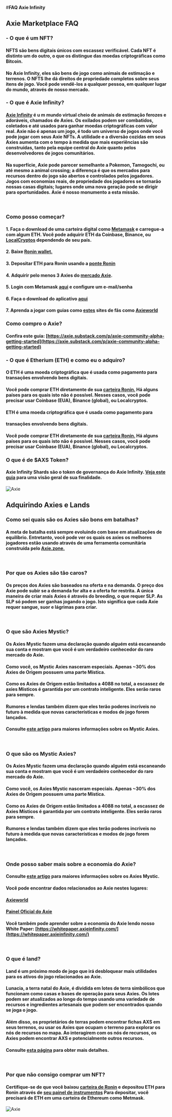 #**FAQ Axie Infinity**

## **Axie Marketplace FAQ**

### - **O que é um NFT?**
#### NFTS são bens digitais únicos com escassez verificável. Cada NFT é distinto um do outro, o que os distingue das moedas criptográficas como Bitcoin. 
#### No Axie Infinity, eles são bens de jogo como animais de estimação e terrenos. O NFTS lhe dá direitos de propriedade completos sobre seus itens de jogo. Você pode vendê-los a qualquer pessoa, em qualquer lugar do mundo, através de nosso mercado.

### - **O que é Axie Infinity?**
#### [Axie Infinity](https://axieinfinity.com/) é u m mundo virtual cheio de animais de estimação ferozes e adoráveis, chamados de Axies. Os exilados podem ser combatidos, coletados e até usados para ganhar moedas criptográficas com valor real. Axie não é apenas um jogo, é todo um universo de jogos onde você pode jogar com seus Axie NFTs. A utilidade e a diversão cozidas em seus Axies aumenta com o tempo à medida que mais experiências são construídas, tanto pela equipe central do Axie quanto pelos desenvolvedores de jogos comunitários.

#### Na superfície, Axie pode parecer semelhante a Pokemon, Tamogochi, ou até mesmo a animal crossing; a diferença é que os mercados para recursos dentro do jogo são abertos e controlados pelos jogadores. Jogos com economias reais, de propriedade dos jogadores se tornarão nossas casas digitais; lugares onde uma nova geração pode se dirigir para oportunidades. Axie é nosso monumento a esta missão.

&nbsp;

### **Como posso começar?**
#### **1.** Faça o download de uma carteira digital como [Metamask](https://metamask.io/) e carregue-a com algum ETH. Você pode adquirir ETH da Coinbase, Binance, ou [LocalCryptos](https://localcryptos.com/) dependendo de seu país.

#### **2.** Baixe [Ronin wallet.](https://chrome.google.com/webstore/detail/ronin-wallet/fnjhmkhhmkbjkkabndcnnogagogbneec)


#### **3.** Depositar ETH para Ronin usando a [ponte Ronin](https://bridge.axieinfinity.com/)
#### **4.** Adquirir pelo menos 3 Axies do [mercado Axie](https://marketplace.axieinfinity.com/).
#### **5.** Login com Metamask [aqui](https://marketplace.axieinfinity.com/profile/dashboard) e configure um e-mail/senha
#### **6.** Faça o download do aplicativo [aqui](https://axieinfinity.com/community-alpha)
#### **7.** Aprenda a jogar com guias como [estes](https://axie.substack.com/p/axie-infinity-community-alpha-guide) sites de fãs como [Axieworld](https://www.axieworld.com/en)

### **Como compro o Axie?**
#### Confira este guia: [https://axie.substack.com/p/axie-community-alpha-getting-started](https://axie.substack.com/p/axie-community-alpha-getting-started)


### - **O que é Etherium (ETH) e como eu o adquiro?**
#### O ETH é uma moeda criptográfica que é usada como pagamento para transações envolvendo bens digitais.

#### Você pode comprar ETH diretamente de sua [carteira Ronin.](https://axie.substack.com/p/ramp) Há alguns países para os quais isto não é possível. Nesses casos, você pode precisar usar Coinbase (EUA), Binance (global), ou Localcryptos.

#### ETH é uma moeda criptográfica que é usada como pagamento para 
#### transações envolvendo bens digitais.

#### Você pode comprar ETH diretamente de sua [carteira Ronin.](https://axie.substack.com/p/ramp) Há alguns países para os quais isto não é possível. Nesses casos, você pode precisar usar Coinbase (EUA), Binance (global), ou Localcryptos.


### **O que é de $AXS Token?**
#### Axie Infinity Shards são o token de governança do Axie Infinity. [Veja este guia](https://whitepaper.axieinfinity.com/) para uma visão geral de sua finalidade.

![Axie](https://cdn.substack.com/image/fetch/f_auto,q_auto:good,fl_progressive:steep/https%3A%2F%2Fbucketeer-e05bbc84-baa3-437e-9518-adb32be77984.s3.amazonaws.com%2Fpublic%2Fimages%2Fca41c683-834e-4235-a354-9e0380816378_102x128.png "Axie")

## **Adquirindo Axies e Lands**

### **Como sei quais são os Axies são bons em batalhas?**
#### A meta de batalha está sempre evoluindo com base em atualizações de equilíbrio. Entretanto, você pode ver os quais os axies os melhores jogadores estão usando através de uma ferramenta comunitária construída pelo [Axie.zone.](https://axie.zone/leaderboard)

&nbsp;

### **Por que os Axies são tão caros?**
#### Os preços dos Axies são baseados na oferta e na demanda. O preço dos Axie pode subir se a demanda for alta e a oferta for restrita. A única maneira de criar mais Axies é através do breeding, o que requer SLP. As SLP só podem ser ganhas jogando o jogo. Isto significa que cada Axie requer sangue, suor e lágrimas para criar.

&nbsp;

### **O que são Axies Mystic?**
#### Os Axies Mystic fazem uma declaração quando alguém está escaneando sua conta e mostram que você é um verdadeiro conhecedor do raro mercado do Axie.

#### Como você, os Mystic Axies nasceram especiais. Apenas ~30% dos Axies de Origem possuem uma parte Mística.

#### Como os Axies de Origem estão limitados a 4088 no total, a escassez de axies Místicos é garantida por um contrato inteligente. Eles serão raros para sempre.

#### Rumores e lendas também dizem que eles terão poderes incríveis no futuro à medida que novas características e modos de jogo forem lançados.

#### Consulte [este artigo](https://medium.com/axie-infinity/mystic-axies-jewels-for-adigital-age-4dd1b599ca61) para maiores informações sobre os Mystic Axies.

&nbsp;

### **O que são os Mystic Axies?**

 #### Os Axies Mystic fazem uma declaração quando alguém está escaneando sua conta e mostram que você é um verdadeiro conhecedor do raro mercado do Axie.

#### Como você, os Axies Mystic nasceram especiais. Apenas ~30% dos Axies de Origem possuem uma parte Mística.

#### Como os Axies de Origem estão limitados a 4088 no total, a escassez de Axies Místicos é garantida por um contrato inteligente. Eles serão raros para sempre.

#### Rumores e lendas também dizem que eles terão poderes incríveis no futuro à medida que novas características e modos de jogo forem lançados.

&nbsp;

### **Onde posso saber mais sobre a economia do Axie?**

#### Consulte [este artigo](https://medium.com/axie-infinity/mystic-axies-jewels-for-adigital-age-4dd1b599ca61) para maiores informações sobre os Axies Mystic.

#### Você pode encontrar dados relacionados ao Axie nestes lugares:

#### [Axieworld](https://www.axieworld.com/en/economics/charts)

#### [Painel Oficial do Axie](https://marketplace.axieinfinity.com/)

#### Você também pode aprender sobre a economia do Axie lendo nosso White Paper: [https://whitepaper.axieinfinity.com/](https://whitepaper.axieinfinity.com/)

&nbsp;

### **O que é land?**

#### Land é um próximo modo de jogo que irá desbloquear mais utilidades para os ativos do jogo relacionados ao Axie.

#### Lunacia, a terra natal do Axie, é dividida em lotes de terra simbólicos que funcionam como casas e bases de operação para seus Axies. Os lotes podem ser atualizados ao longo do tempo usando uma variedade de recursos e ingredientes artesanais que podem ser encontrados quando se joga o jogo.

#### Além disso, os proprietários de terras podem encontrar fichas AXS em seus terrenos, ou usar os Axies que ocupam o terreno para explorar os nós de recursos no mapa. Ao interagirem com os nós de recursos, os Axies podem encontrar AXS e potencialmente outros recursos.

#### Consulte [esta página](https://whitepaper.axieinfinity.com/gameplay/land) para obter mais detalhes.

&nbsp;

### **Por que não consigo comprar um NFT?**

  #### Certifique-se de que você baixou [carteira de Ronin](https://chrome.google.com/webstore/detail/ronin-wallet/fnjhmkhhmkbjkkabndcnnogagogbneec) e depositou ETH para Ronin através de [seu painel de instrumentos](https://marketplace.axieinfinity.com/profile/dashboard) Para depositar, você precisará de ETH em uma carteira de Ethereum como Metmask.

![Axie](https://cdn.discordapp.com/attachments/847588085356560434/861246147967582249/Design_sem_nome_4.png "Axie")
